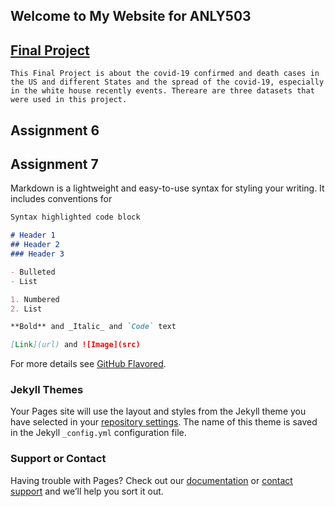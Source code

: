 ## Welcome to My Website for ANLY503

## [Final Project](https://clarali1234.github.io/WenLi.git.io/)
    This Final Project is about the covid-19 confirmed and death cases in the US and different States and the spread of the covid-19, especially in the white house recently events. Thereare are three datasets that were used in this project.

   
   

## Assignment 6

   

## Assignment 7



Markdown is a lightweight and easy-to-use syntax for styling your writing. It includes conventions for

```markdown
Syntax highlighted code block

# Header 1
## Header 2
### Header 3

- Bulleted
- List

1. Numbered
2. List

**Bold** and _Italic_ and `Code` text

[Link](url) and ![Image](src)
```

For more details see [GitHub Flavored](https://guides.github.com/features/mastering-markdown/).

### Jekyll Themes

Your Pages site will use the layout and styles from the Jekyll theme you have selected in your [repository settings](https://github.com/clarali1234/portfolio.github.io/settings). The name of this theme is saved in the Jekyll `_config.yml` configuration file.

### Support or Contact

Having trouble with Pages? Check out our [documentation](https://docs.github.com/categories/github-pages-basics/) or [contact support](https://github.com/contact) and we’ll help you sort it out.
